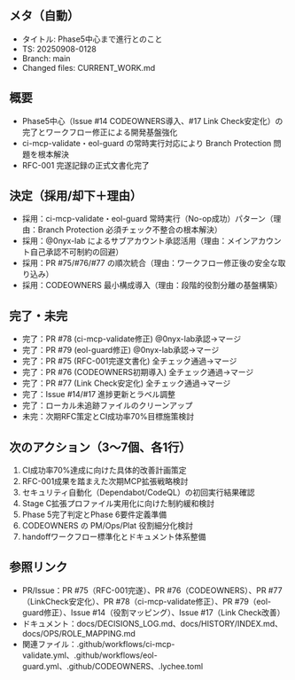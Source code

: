 ## メタ（自動）
- タイトル: Phase5中心まで進行とのこと
- TS: 20250908-0128
- Branch: main
- Changed files: CURRENT_WORK.md

## 概要
- Phase5中心（Issue #14 CODEOWNERS導入、#17 Link Check安定化）の完了とワークフロー修正による開発基盤強化
- ci-mcp-validate・eol-guard の常時実行対応により Branch Protection 問題を根本解決
- RFC-001 完遂記録の正式文書化完了

## 決定（採用/却下＋理由）
- 採用：ci-mcp-validate・eol-guard 常時実行（No-op成功）パターン（理由：Branch Protection 必須チェック不整合の根本解決）
- 採用：@0nyx-lab によるサブアカウント承認活用（理由：メインアカウント自己承認不可制約の回避）
- 採用：PR #75/#76/#77 の順次統合（理由：ワークフロー修正後の安全な取り込み）
- 採用：CODEOWNERS 最小構成導入（理由：段階的役割分離の基盤構築）

## 完了・未完
- 完了：PR #78 (ci-mcp-validate修正) @0nyx-lab承認→マージ
- 完了：PR #79 (eol-guard修正) @0nyx-lab承認→マージ
- 完了：PR #75 (RFC-001完遂文書化) 全チェック通過→マージ
- 完了：PR #76 (CODEOWNERS初期導入) 全チェック通過→マージ
- 完了：PR #77 (Link Check安定化) 全チェック通過→マージ
- 完了：Issue #14/#17 進捗更新とラベル調整
- 完了：ローカル未追跡ファイルのクリーンアップ
- 未完：次期RFC策定とCI成功率70%目標施策検討

## 次のアクション（3〜7個、各1行）
1. CI成功率70%達成に向けた具体的改善計画策定
2. RFC-001成果を踏まえた次期MCP拡張戦略検討
3. セキュリティ自動化（Dependabot/CodeQL）の初回実行結果確認
4. Stage C拡張プロファイル実用化に向けた制約緩和検討
5. Phase 5完了判定とPhase 6要件定義準備
6. CODEOWNERS の PM/Ops/Plat 役割細分化検討
7. handoffワークフロー標準化とドキュメント体系整備

## 参照リンク
- PR/Issue：PR #75（RFC-001完遂）、PR #76（CODEOWNERS）、PR #77（LinkCheck安定化）、PR #78（ci-mcp-validate修正）、PR #79（eol-guard修正）、Issue #14（役割マッピング）、Issue #17（Link Check改善）
- ドキュメント：docs/DECISIONS_LOG.md、docs/HISTORY/INDEX.md、docs/OPS/ROLE_MAPPING.md
- 関連ファイル：.github/workflows/ci-mcp-validate.yml、.github/workflows/eol-guard.yml、.github/CODEOWNERS、.lychee.toml